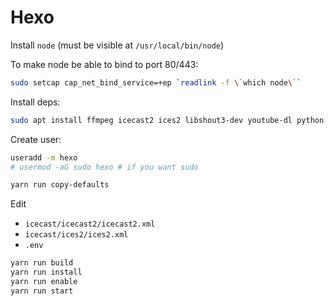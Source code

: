 # Hexo

Install `node` (must be visible at `/usr/local/bin/node`)

To make node be able to bind to port 80/443:
```bash
sudo setcap cap_net_bind_service=+ep `readlink -f \`which node\``
```
Install deps:
```bash
sudo apt install ffmpeg icecast2 ices2 libshout3-dev youtube-dl python
```

Create user:
```bash
useradd -m hexo
# usermod -aG sudo hexo # if you want sudo
```

```bash
yarn run copy-defaults
```

Edit
* `icecast/icecast2/icecast2.xml`
* `icecast/ices2/ices2.xml`
* `.env`


```bash
yarn run build
yarn run install 
yarn run enable 
yarn run start 
```
